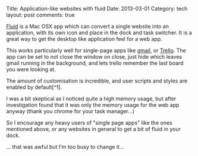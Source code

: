 Title: Application-like websites with fluid
Date: 2013-03-01
Category: tech
layout: post
comments: true



[Fluid]( http://www.fluidapp.com ) is a Mac OSX app which can convert a single website into an application, with its own icon and place in the dock and task switcher. It is a great way to get the desktop like application feel for a web app.

This works particularly well for single-page apps like [gmail](http://mail.google.com), or [Trello]( http://trello.com ). The app can be set to not close the window on close, just hide which leaves gmail running in the background, and lets trello remember the last board you were looking at.

<!--more-->

The amount of customisation is incredible, and user scripts and styles are enabled by default[^1].

I was a bit skeptical as I noticed quite a high memory usage, but after investigation found that it was only the memory usage for the web app anyway (thank you chrome for your task manager...)

So I encourage any heavy users of "single page apps" like the ones mentioned above, or any websites in general to get a bit of fluid in your dock.

... that was awful but I'm too busy to change it...
